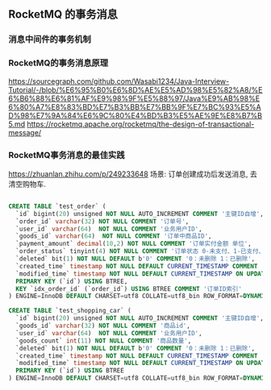 ## RocketMQ 的事务消息

### 消息中间件的事务机制

### RocketMQ的事务消息原理

https://sourcegraph.com/github.com/Wasabi1234/Java-Interview-Tutorial/-/blob/%E6%95%B0%E6%8D%AE%E5%AD%98%E5%82%A8/%E6%B6%88%E6%81%AF%E9%98%9F%E5%88%97/Java%E9%AB%98%E6%80%A7%E8%83%BD%E7%B3%BB%E7%BB%9F%E7%BC%93%E5%AD%98%E7%9A%84%E6%9C%80%E4%BD%B3%E5%AE%9E%E8%B7%B5.md
https://rocketmq.apache.org/rocketmq/the-design-of-transactional-message/

### RocketMQ事务消息的最佳实践
https://zhuanlan.zhihu.com/p/249233648
场景: 订单创建成功后发送消息, 去清空购物车.
```sql

CREATE TABLE `test_order` (
  `id` bigint(20) unsigned NOT NULL AUTO_INCREMENT COMMENT '主键ID自增',
  `order_id` varchar(32) NOT NULL COMMENT '订单号',
  `user_id` varchar(64)  NOT NULL COMMENT '业务用户ID',
  `goods_id` varchar(64)  NOT NULL COMMENT '订单中商品ID',
  `payment_amount` decimal(10,2) NOT NULL COMMENT '订单实付金额 单位',
  `order_status` tinyint(4) NOT NULL COMMENT '订单状态 0-未支付、1-已支付、2-已取消(终态)、3-已完成(终态)、4-支付失败、5-已过期',
  `deleted` bit(1) NOT NULL DEFAULT b'0' COMMENT '0：未删除 1：已删除',
  `created_time` timestamp NOT NULL DEFAULT CURRENT_TIMESTAMP COMMENT '创建时间',
  `modified_time` timestamp NOT NULL DEFAULT CURRENT_TIMESTAMP ON UPDATE CURRENT_TIMESTAMP COMMENT '修改时间',
  PRIMARY KEY (`id`) USING BTREE,
  KEY `idx_order_id` (`order_id`) USING BTREE COMMENT '订单ID索引'
) ENGINE=InnoDB DEFAULT CHARSET=utf8 COLLATE=utf8_bin ROW_FORMAT=DYNAMIC COMMENT='订单表';

CREATE TABLE `test_shopping_car` (
  `id` bigint(20) unsigned NOT NULL AUTO_INCREMENT COMMENT '主键ID自增',
  `goods_id` varchar(32) NOT NULL COMMENT '商品id',
  `user_id` varchar(64)  NOT NULL COMMENT '业务用户ID',
  `goods_count` int(11) NOT NULL COMMENT '商品数量',
  `deleted` bit(1) NOT NULL DEFAULT b'0' COMMENT '0：未删除 1：已删除',
  `created_time` timestamp NOT NULL DEFAULT CURRENT_TIMESTAMP COMMENT '创建时间',
  `modified_time` timestamp NOT NULL DEFAULT CURRENT_TIMESTAMP ON UPDATE CURRENT_TIMESTAMP COMMENT '修改时间',
  PRIMARY KEY (`id`) USING BTREE
) ENGINE=InnoDB DEFAULT CHARSET=utf8 COLLATE=utf8_bin ROW_FORMAT=DYNAMIC COMMENT='用户购物车表';
```